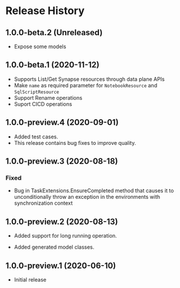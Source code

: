 # Release History

## 1.0.0-beta.2 (Unreleased)
- Expose some models

## 1.0.0-beta.1 (2020-11-12)
- Supports List/Get Synapse resources through data plane APIs
- Make `name` as required parameter for `NotebookResource` and `SqlScriptResource`
- Support Rename operations
- Suport CICD operations

## 1.0.0-preview.4 (2020-09-01)
- Added test cases.
- This release contains bug fixes to improve quality.

## 1.0.0-preview.3 (2020-08-18)

### Fixed
- Bug in TaskExtensions.EnsureCompleted method that causes it to unconditionally throw an exception in the environments with synchronization context

## 1.0.0-preview.2 (2020-08-13)

- Added support for long running operation.

- Added generated model classes.

## 1.0.0-preview.1 (2020-06-10)
- Initial release
